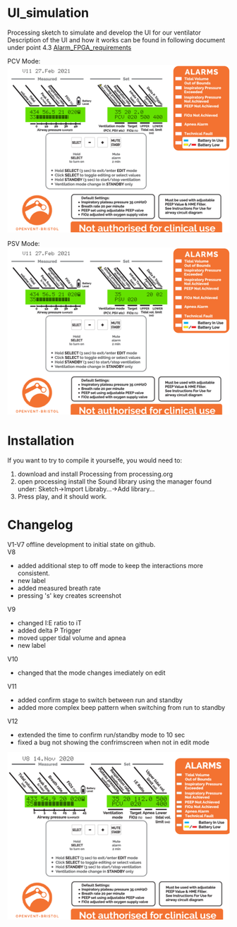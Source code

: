 # UI_simulation
Processing sketch to simulate and develop the UI for our ventilator
Description of the UI and how it works can be found in following document under point 4.3
[Alarm_FPGA_requirements](https://docs.google.com/document/d/1dEHIGsteZMBpsoigabnPNWnhxVUWwxQ_PIZxRMofxKk/edit?usp=sharing)

PCV Mode:
![PCVMode](PCV.png)

PSV Mode:
![PSVMode](PSV.png)

# Installation
If you want to try to compile it yourselfe, you would need to:
1. download  and install Processing from processing.org
2. open processing install the Sound library using the manager found under: Sketch->Import Libraby...->Add library...
3. Press play, and it should work.

# Changelog
V1-V7 offline development to initial state on github.  
V8  
- added additional step to off mode to keep the interactions more consistent.
- new label
- added measured breath rate
- pressing 's' key creates screenshot   


V9  
- changed I:E ratio to iT
- added delta P Trigger
- moved upper tidal volume and apnea
- new label  


V10  
- changed that the mode changes imediately on edit


V11
- added confirm stage to switch between run and standby
- added more complex beep pattern when switching from run to standby


V12
- extended the time to confirm run/standby mode to 10 sec
- fixed a bug not showing the confrimscreen when not in edit mode

![alt text](https://github.com/Open-Vent-Bristol/UI_simulation/blob/main/screen.png)  
